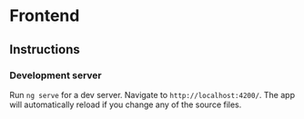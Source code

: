 # Frontend

## Instructions

### Development server

Run `ng serve` for a dev server. Navigate to `http://localhost:4200/`. The app will automatically reload if you change any of the source files.

